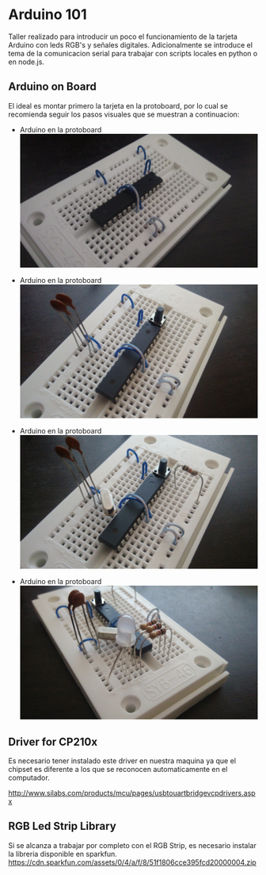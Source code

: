 # Arduino 101
Taller realizado para introducir un poco el funcionamiento de la tarjeta Arduino con leds RGB's y señales digitales. Adicionalmente se introduce el tema de la comunicacion serial para trabajar con scripts locales en python o en node.js.

## Arduino on Board
El ideal es montar primero la tarjeta en la protoboard, por lo cual se recomienda seguir los pasos visuales que se muestran a continuacion:

* Arduino en la protoboard
![alt tag](ArduinoBoardSteps/img01.jpg)

* Arduino en la protoboard
![alt tag](ArduinoBoardSteps/img02.jpg)

* Arduino en la protoboard
![alt tag](ArduinoBoardSteps/img03.jpg)

* Arduino en la protoboard
![alt tag](ArduinoBoardSteps/img04.jpg)

## Driver for CP210x
Es necesario tener instalado este driver en nuestra maquina ya que el chipset es diferente a los que se reconocen automaticamente en el computador.

http://www.silabs.com/products/mcu/pages/usbtouartbridgevcpdrivers.aspx

## RGB Led Strip Library
Si se alcanza a trabajar por completo con el RGB Strip, es necesario instalar la libreria disponible en sparkfun.
https://cdn.sparkfun.com/assets/0/4/a/f/8/51f1806cce395fcd20000004.zip
